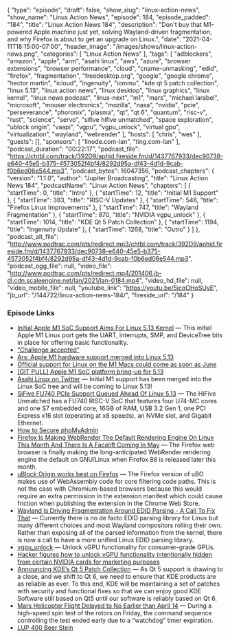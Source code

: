 {
  "type": "episode",
  "draft": false,
  "show_slug": "linux-action-news",
  "show_name": "Linux Action News",
  "episode": 184,
  "episode_padded": "184",
  "title": "Linux Action News 184",
  "description": "Don't buy that M1-powered Apple machine just yet, solving Wayland-driven fragmentation, and why Firefox is about to get an upgrade on Linux.",
  "date": "2021-04-11T18:15:00-07:00",
  "header_image": "/images/shows/linux-action-news.png",
  "categories": [
    "Linux Action News"
  ],
  "tags": [
    "adblockers",
    "amazon",
    "apple",
    "arm",
    "asahi linux",
    "aws",
    "azure",
    "browser extensions",
    "browser performance",
    "cloud",
    "cname-unmasking",
    "edid",
    "firefox",
    "fragmentation",
    "freedesktop.org",
    "google",
    "google chrome",
    "hector martin",
    "icloud",
    "ingenuity",
    "iommu",
    "kde qt 5 patch collection",
    "linux 5.13",
    "linux action news",
    "linux desktop",
    "linux graphics",
    "linux kernel",
    "linux news podcast",
    "linux-next",
    "m1",
    "mars",
    "michael larabel",
    "microsoft",
    "mouser electronics",
    "mozilla",
    "nasa",
    "nvidia",
    "pcie",
    "perseverance",
    "phoronix",
    "plasma",
    "qt",
    "qt 6",
    "quantum",
    "risc-v",
    "rust",
    "science",
    "servo",
    "sifive hifive unmatched",
    "space exploration",
    "ublock origin",
    "vaapi",
    "vgpu",
    "vgpu_unlock",
    "virtual gpu",
    "virtualization",
    "wayland",
    "webrender"
  ],
  "hosts": [
    "chris",
    "wes"
  ],
  "guests": [],
  "sponsors": [
    "linode.com-lan",
    "ting.com-lan"
  ],
  "podcast_duration": "00:22:17",
  "podcast_file": "https://chtbl.com/track/392D9/aphid.fireside.fm/d/1437767933/dec90738-e640-45e5-b375-4573052f4bf4/8292d95a-df43-4d1d-9cab-f0b6ed06e544.mp3",
  "podcast_bytes": 16047356,
  "podcast_chapters": {
    "version": "1.1.0",
    "author": "Jupiter Broadcasting",
    "title": "Linux Action News 184",
    "podcastName": "Linux Action News",
    "chapters": [
      {
        "startTime": 0,
        "title": "Intro"
      },
      {
        "startTime": 12,
        "title": "Initial M1 Support"
      },
      {
        "startTime": 383,
        "title": "RISC-V Updates"
      },
      {
        "startTime": 548,
        "title": "Firefox Linux Improvements"
      },
      {
        "startTime": 747,
        "title": "Wayland Fragmentation"
      },
      {
        "startTime": 870,
        "title": "NVIDIA vgpu_unlock"
      },
      {
        "startTime": 1014,
        "title": "KDE Qt 5 Patch Collection"
      },
      {
        "startTime": 1194,
        "title": "Ingenuity Update"
      },
      {
        "startTime": 1268,
        "title": "Outro"
      }
    ]
  },
  "podcast_alt_file": "http://www.podtrac.com/pts/redirect.mp3/chtbl.com/track/392D9/aphid.fireside.fm/d/1437767933/dec90738-e640-45e5-b375-4573052f4bf4/8292d95a-df43-4d1d-9cab-f0b6ed06e544.mp3",
  "podcast_ogg_file": null,
  "video_file": "http://www.podtrac.com/pts/redirect.mp4/201406.jb-dl.cdn.scaleengine.net/lan/2021/lan-0184.mp4",
  "video_hd_file": null,
  "video_mobile_file": null,
  "youtube_link": "https://youtu.be/5jcqOHoSUvE",
  "jb_url": "/144722/linux-action-news-184/",
  "fireside_url": "/184"
}


### Episode Links

  * [Initial Apple M1 SoC Support Aims For Linux 5.13 Kernel](https://www.phoronix.com/scan.php?page=news_item&px=Apple-M1-For-Linux-5.13 "Initial Apple M1 SoC Support Aims For Linux 5.13 Kernel") — This initial Apple M1 Linux port gets the UART, interrupts, SMP, and DeviceTree bits in place for offering basic functionality. 
  * [“Challenge accepted”](https://twitter.com/marcan42/status/1380500289455747074 "“Challenge accepted”")
  * [Ars: Apple M1 hardware support merged into Linux 5.13](https://arstechnica.com/gadgets/2020/11/hands-on-with-the-apple-m1-a-seriously-fast-x86-competitor/ "Ars: Apple M1 hardware support merged into Linux 5.13")
  * [Official support for Linux on the M1 Macs could come as soon as June](https://9to5mac.com/2021/04/09/linux-m1-mac-june-report/ "Official support for Linux on the M1 Macs could come as soon as June")
  * [[GIT PULL] Apple M1 SoC platform bring-up for 5.13](https://lore.kernel.org/lkml/bdb18e9f-fcd7-1e31-2224-19c0e5090706@marcan.st/T/#u "\[GIT PULL\] Apple M1 SoC platform bring-up for 5.13")
  * [Asahi Linux on Twitter](https://twitter.com/asahilinux/status/1380364593126539265?s=21 "Asahi Linux on Twitter") — Initial M1 support has been merged into the Linux SoC tree and will be coming to Linux 5.13!
  * [SiFive FU740 PCIe Support Queued Ahead Of Linux 5.13](https://www.phoronix.com/scan.php?page=news_item&px=SiFive-FU740-PCIe-Linux-5.13 "SiFive FU740 PCIe Support Queued Ahead Of Linux 5.13") — The HiFive Unmatched has a FU740 RISC-V SoC that features four U74-MC cores and one S7 embedded core, 16GB of RAM, USB 3.2 Gen 1, one PCI Express x16 slot (operating at x8 speeds), an NVMe slot, and Gigabit Ethernet.
  * [How to Secure phpMyAdmin](https://www.linode.com/docs/guides/how-to-secure-phpmyadmin/?utm_medium=social&utm_source=twitter "How to Secure phpMyAdmin")
  * [Firefox Is Making WebRender The Default Rendering Engine On Linux This Month And There Is A Facelift Coming In May](https://linuxreviews.org/Firefox_Is_Making_WebRender_The_Default_Rendering_Engine_On_Linux_This_Month_And_There_Is_A_Facelift_Coming_In_May "Firefox Is Making WebRender The Default Rendering Engine On Linux This Month And There Is A Facelift Coming In May") — The Firefox web browser is finally making the long-anticipated WebRender rendering engine the default on GNU/Linux when Firefox 88 is released later this month. 
  * [uBlock Origin works best on Firefox](https://github.com/gorhill/uBlock/wiki/uBlock-Origin-works-best-on-Firefox "uBlock Origin works best on Firefox") — The Firefox version of uBO makes use of WebAssembly code for core filtering code paths. This is not the case with Chromium-based browsers because this would require an extra permission in the extension manifest which could cause friction when publishing the extension in the Chrome Web Store. 
  * [Wayland Is Driving Fragmentation Around EDID Parsing - A Call To Fix That](https://www.phoronix.com/scan.php?page=news_item&px=Wayland-EDID-Fragmentation&utm_source=feedburner&utm_medium=feed&utm_campaign=Feed%3A+Phoronix+%28Phoronix%29 "Wayland Is Driving Fragmentation Around EDID Parsing - A Call To Fix That") — Currently there is no de facto EDID parsing library for Linux but many different choices and most Wayland compositors rolling their own. Rather than exposing all of the parsed information from the kernel, there is now a call to have a more unified Linux EDID parsing library. 
  * [vgpu_unlock](https://github.com/DualCoder/vgpu_unlock "vgpu_unlock") — Unlock vGPU functionality for consumer-grade GPUs. 
  * [Hacker figures how to unlock vGPU functionality intentionally hidden from certain NVIDIA cards for marketing purposes](https://www.reddit.com/r/linux/comments/mo0ay0/hacker_figures_how_to_unlock_vgpu_functionality/ "Hacker figures how to unlock vGPU functionality intentionally hidden from certain NVIDIA cards for marketing purposes")
  * [Announcing KDE’s Qt 5 Patch Collection](https://dot.kde.org/2021/04/06/announcing-kdes-qt-5-patch-collection "Announcing KDE’s Qt 5 Patch Collection") — As Qt 5 support is drawing to a close, and we shift to Qt 6, we need to ensure that KDE products are as reliable as ever. To this end, KDE will be maintaining a set of patches with security and functional fixes so that we can enjoy good KDE Software still based on Qt5 until our software is reliably based on Qt 6. 
  * [Mars Helicopter Flight Delayed to No Earlier than April 14](https://mars.nasa.gov/technology/helicopter/status/291/mars-helicopter-flight-delayed-to-no-earlier-than-april-14/ "Mars Helicopter Flight Delayed to No Earlier than April 14") — During a high-speed spin test of the rotors on Friday, the command sequence controlling the test ended early due to a “watchdog” timer expiration.
  * [LUP 400 Beer Stein](https://www.zazzle.com/linux_unplugged_beer_stein-168297262422605246 "LUP 400 Beer Stein")


